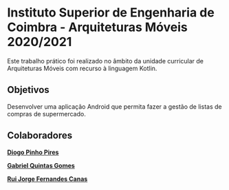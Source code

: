 # Instituto Superior de Engenharia de Coimbra - Arquiteturas Móveis 2020/2021
Este trabalho prático foi realizado no âmbito da unidade curricular de Arquiteturas Móveis com recurso à linguagem Kotlin.

## Objetivos
Desenvolver uma aplicação Android que permita fazer a gestão de listas de compras de supermercado.

## Colaboradores
[**Diogo Pinho Pires**](https://github.com/diogoppires "**Diogo Pinho Pires**")

[**Gabriel Quintas Gomes**](https://github.com/TheDarKnight46 "**Gabriel Quintas Gomes**")

[**Rui Jorge Fernandes Canas**](https://github.com/ruijfcanas "**Rui Jorge Fernandes Canas**")
